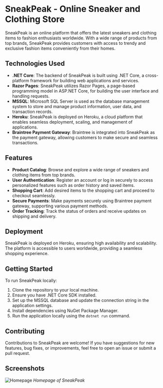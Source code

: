 # SneakPeak - Online Sneaker and Clothing Store

SneakPeak is an online platform that offers the latest sneakers and clothing items to fashion enthusiasts worldwide. With a wide range of products from top brands, SneakPeak provides customers with access to trendy and exclusive fashion items conveniently from their homes.

## Technologies Used

- **.NET Core**: The backend of SneakPeak is built using .NET Core, a cross-platform framework for building web applications and services.
- **Razor Pages**: SneakPeak utilizes Razor Pages, a page-based programming model in ASP.NET Core, for building the user interface and handling requests.
- **MSSQL**: Microsoft SQL Server is used as the database management system to store and manage product information, user data, and transaction records.
- **Heroku**: SneakPeak is deployed on Heroku, a cloud platform that enables seamless deployment, scaling, and management of applications.
- **Braintree Payment Gateway**: Braintree is integrated into SneakPeak as the payment gateway, allowing customers to make secure and seamless transactions.

## Features

- **Product Catalog**: Browse and explore a wide range of sneakers and clothing items from top brands.
- **User Authentication**: Register an account or log in securely to access personalized features such as order history and saved items.
- **Shopping Cart**: Add desired items to the shopping cart and proceed to checkout seamlessly.
- **Secure Payments**: Make payments securely using Braintree payment gateway, supporting various payment methods.
- **Order Tracking**: Track the status of orders and receive updates on shipping and delivery.

## Deployment

SneakPeak is deployed on Heroku, ensuring high availability and scalability. The platform is accessible to users worldwide, providing a seamless shopping experience.

## Getting Started

To run SneakPeak locally:

1. Clone the repository to your local machine.
2. Ensure you have .NET Core SDK installed.
3. Set up the MSSQL database and update the connection string in the application settings.
4. Install dependencies using NuGet Package Manager.
5. Run the application locally using the `dotnet run` command.

## Contributing

Contributions to SneakPeak are welcome! If you have suggestions for new features, bug fixes, or improvements, feel free to open an issue or submit a pull request.

## Screenshots

![Homepage](SneakPeak/wwwroot/imageshomepage.jpg)
*Homepage of SneakPeak*
